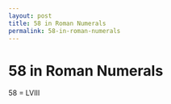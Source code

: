 ```yaml
---
layout: post
title: 58 in Roman Numerals
permalink: 58-in-roman-numerals
---
```


# 58 in Roman Numerals

58 = LVIII

